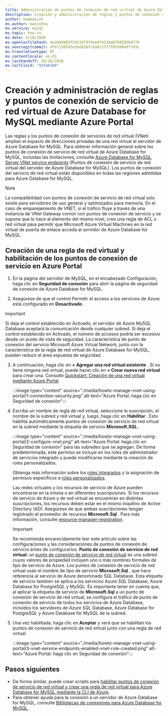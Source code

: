```yaml
---
title: Administración de puntos de conexión de red virtual de Azure Database for MySQL mediante Azure Portal
description: Creación y administración de reglas y puntos de conexión de servicio de red virtual de Azure Database for MySQL mediante Azure Portal
author: kummanish
ms.author: manishku
ms.service: mysql
ms.topic: how-to
ms.date: 3/18/2020
ms.openlocfilehash: 4eda84803f5d132f9f4ea4f413da67b9585b4776
ms.sourcegitcommit: d767156543e16e816fc8a0c3777f033d649ffd3c
ms.translationtype: HT
ms.contentlocale: es-ES
ms.lasthandoff: 10/26/2020
ms.locfileid: "92546388"
---
```

# <a name="create-and-manage-azure-database-for-mysql-vnet-service-endpoints-and-vnet-rules-by-using-the-azure-portal"></a>Creación y administración de reglas y puntos de conexión de servicio de red virtual de Azure Database for MySQL mediante Azure Portal
Las reglas y los puntos de conexión de servicios de red virtual (VNet) amplían el espacio de direcciones privadas de una red virtual al servidor de Azure Database for MySQL. Para obtener información general sobre los puntos de conexión de servicio de red virtual de Azure Database for MySQL, incluidas las limitaciones, consulte [Azure Database for MySQL Server VNet service endpoints](concepts-data-access-and-security-vnet.md) (Puntos de conexión de servicio de red virtual del servidor de Azure Database for MySQL). Los puntos de conexión del servicio de red virtual están disponibles en todas las regiones admitidas para Azure Database for MySQL.

> [!NOTE]
> La compatibilidad con puntos de conexión de servicio de red virtual solo existe para servidores de uso general y optimizados para memoria.
> En el caso de emparejamiento de VNET, si el tráfico fluye a través de una instancia de VNet Gateway común con puntos de conexión de servicio y se supone que lo hace al elemento del mismo nivel, cree una regla de ACL o red virtual para permitir que Microsoft Azure Virtual Machines en la red virtual de puerta de enlace acceda al servidor de Azure Database for MySQL.


## <a name="create-a-vnet-rule-and-enable-service-endpoints-in-the-azure-portal"></a>Creación de una regla de red virtual y habilitación de los puntos de conexión de servicio en Azure Portal

1. En la página del servidor de MySQL, en el encabezado Configuración, haga clic en **Seguridad de conexión** para abrir la página de seguridad de conexión de Azure Database for MySQL. 

2. Asegúrese de que el control Permitir el acceso a los servicios de Azure está configurado en **Desactivado** .

> [!Important]
> Si deja el control establecido en Activado, el servidor de Azure MySQL Database aceptará la comunicación desde cualquier subred. Si deja el control establecido en Activado, el número de accesos podría ser excesivo desde un punto de vista de seguridad. La característica de punto de conexión del servicio Microsoft Azure Virtual Network, junto con la característica de la regla de red virtual de Azure Database for MySQL, pueden reducir el área expuesta de seguridad.

3. A continuación, haga clic en **+ Agregar una red virtual existente** . Si no tiene ninguna red virtual, puede hacer clic en **+ Crear nueva red virtual** para crear una. Consulte [Quickstart: Creación de una red virtual mediante Azure Portal](../virtual-network/quick-create-portal.md)

   :::image type="content" source="./media/howto-manage-vnet-using-portal/1-connection-security.png" alt-text="Azure Portal: haga clic en Seguridad de conexión":::

4. Escriba un nombre de regla de red virtual, seleccione la suscripción, el nombre de la subred y red virtual y, luego, haga clic en **Habilitar** . Esto habilita automáticamente puntos de conexión de servicio de red virtual en la subred mediante la etiqueta de servicio **Microsoft.SQL** .

   :::image type="content" source="./media/howto-manage-vnet-using-portal/2-configure-vnet.png" alt-text="Azure Portal: haga clic en Seguridad de conexión" para las subredes que se agregan. De forma predeterminada, este permiso se incluye en los roles de administrador de servicios integrado y puede modificarse mediante la creación de roles personalizados.
    
   Obtenga más información sobre los [roles integrados](../role-based-access-control/built-in-roles.md) y la asignación de permisos específicos a [roles personalizados](../role-based-access-control/custom-roles.md).
    
   Las redes virtuales y los recursos de servicio de Azure pueden encontrarse en la misma o en diferentes suscripciones. Si los recursos de servicio de Azure y de red virtual se encuentran en distintas suscripciones, los recursos deben estar en el mismo inquilino de Active Directory (AD). Asegúrese de que ambas suscripciones tengan registrado el proveedor de recursos **Microsoft.Sql** . Para más información, consulte [resource-manager-registration][resource-manager-portal].

   > [!IMPORTANT]
   > Se recomienda encarecidamente leer este artículo sobre las configuraciones y las consideraciones de puntos de conexión de servicio antes de configurarlos. **Punto de conexión de servicio de red virtual:** un [punto de conexión de servicio de red virtual](../virtual-network/virtual-network-service-endpoints-overview.md) es una subred cuyos valores de propiedad incluyen uno o más nombres formales de tipo de servicio de Azure. Los puntos de conexión de servicio de red virtual usan el nombre de tipo de servicio **Microsoft.Sql** , que hace referencia al servicio de Azure denominado SQL Database. Esta etiqueta de servicio también se aplica a los servicios Azure SQL Database, Azure Database for PostgreSQL y MySQL. Es importante tener en cuenta que, al aplicar la etiqueta de servicio de **Microsoft.Sql** a un punto de conexión de servicio de red virtual, se configura el tráfico de punto de conexión de servicio de todos los servicios de Azure Database, incluidos los servidores de Azure SQL Database, Azure Database for PostgreSQL y Azure Database for MySQL de la subred. 
   > 

5. Una vez habilitada, haga clic en **Aceptar** y verá que se habilitan los puntos de conexión de servicio de red virtual junto con una regla de red virtual.

   :::image type="content" source="./media/howto-manage-vnet-using-portal/3-vnet-service-endpoints-enabled-vnet-rule-created.png" alt-text="Azure Portal: haga clic en Seguridad de conexión":::

## <a name="next-steps"></a>Pasos siguientes
- De forma similar, puede crear scripts para [habilitar puntos de conexión de servicio de red virtual y crear una regla de red virtual para Azure Database for MySQL mediante la CLI de Azure](howto-manage-vnet-using-cli.md).
- Para obtener ayuda para la conexión a un servidor de Azure Database for MySQL, consulte [Bibliotecas de conexiones para Azure Database for MySQL](./concepts-connection-libraries.md).

<!-- Link references, to text, Within this same GitHub repo. --> 
[resource-manager-portal]: ../azure-resource-manager/management/resource-providers-and-types.md
